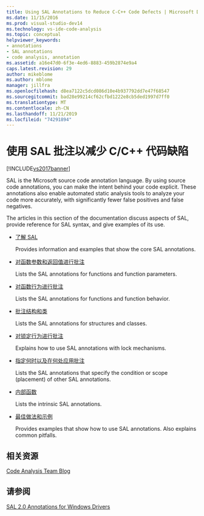 ```yaml
---
title: Using SAL Annotations to Reduce C-C++ Code Defects | Microsoft Docs
ms.date: 11/15/2016
ms.prod: visual-studio-dev14
ms.technology: vs-ide-code-analysis
ms.topic: conceptual
helpviewer_keywords:
- annotations
- SAL annotations
- code analysis, annotation
ms.assetid: a16e47d0-6f3e-4ed6-8883-459b2874e9a4
caps.latest.revision: 29
author: mikeblome
ms.author: mblome
manager: jillfra
ms.openlocfilehash: d8ea7122c5dcd086d10e4b937792dd7e47f68547
ms.sourcegitcommit: bad28e99214cf62cfbd1222e8cb5ded1997d7ff0
ms.translationtype: MT
ms.contentlocale: zh-CN
ms.lasthandoff: 11/21/2019
ms.locfileid: "74291894"
---
```

# <a name="using-sal-annotations-to-reduce-cc-code-defects"></a>使用 SAL 批注以减少 C/C++ 代码缺陷
[!INCLUDE[vs2017banner](../includes/vs2017banner.md)]

SAL is the Microsoft source code annotation language. By using source code annotations, you can make the intent behind your code explicit. These annotations also enable automated static analysis tools to analyze your code more accurately, with significantly fewer false positives and false negatives.  
  
 The articles in this section of the documentation discuss aspects of SAL, provide reference for SAL syntax, and give examples of its use.  
  
- [了解 SAL](../code-quality/understanding-sal.md)  
  
     Provides information and examples that show the core SAL annotations.  
  
- [对函数参数和返回值进行批注](../code-quality/annotating-function-parameters-and-return-values.md)  
  
     Lists the SAL annotations for functions and function parameters.  
  
- [对函数行为进行批注](../code-quality/annotating-function-behavior.md)  
  
     Lists the SAL annotations for functions and function behavior.  
  
- [批注结构和类](../code-quality/annotating-structs-and-classes.md)  
  
     Lists the SAL annotations for structures and classes.  
  
- [对锁定行为进行批注](../code-quality/annotating-locking-behavior.md)  
  
     Explains how to use SAL annotations with lock mechanisms.  
  
- [指定何时以及在何处应用批注](../code-quality/specifying-when-and-where-an-annotation-applies.md)  
  
     Lists the SAL annotations that specify the condition or scope (placement) of other SAL annotations.  
  
- [内部函数](../code-quality/intrinsic-functions.md)  
  
     Lists the intrinsic SAL annotations.  
  
- [最佳做法和示例](../code-quality/best-practices-and-examples-sal.md)  
  
     Provides examples that show how to use SAL annotations. Also explains common pitfalls.  
  
## <a name="related-resources"></a>相关资源  
 [Code Analysis Team Blog](https://go.microsoft.com/fwlink/?LinkId=251197)  
  
## <a name="see-also"></a>请参阅  
 [SAL 2.0 Annotations for Windows Drivers](https://go.microsoft.com/fwlink/?LinkId=250979)
